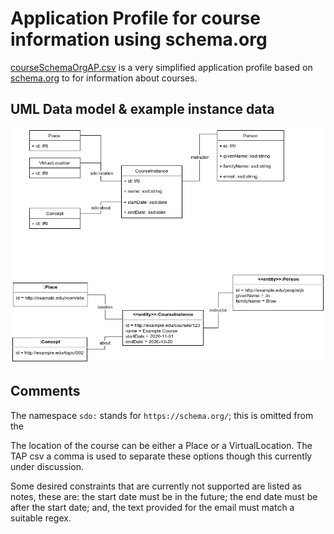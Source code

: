 # Application Profile for course information using schema.org

[courseSchemaOrgAP.csv](courseSchemaOrgAP.csv) is a very simplified application profile based on [schema.org](https://schema.org/CourseInstance) to for information about courses.

## UML Data model & example instance data

![](UMLModel+Instance.png)


## Comments

The namespace `sdo:` stands for `https://schema.org/`; this is omitted from the 

The location of the course can be either a Place or a VirtualLocation. The TAP csv a comma is used to separate these options though this currently under discussion.

Some desired constraints that are currently not supported are listed as notes, these are: the start date must be in the future; the end date must be after the start date; and, the text provided for the email must match a suitable regex.